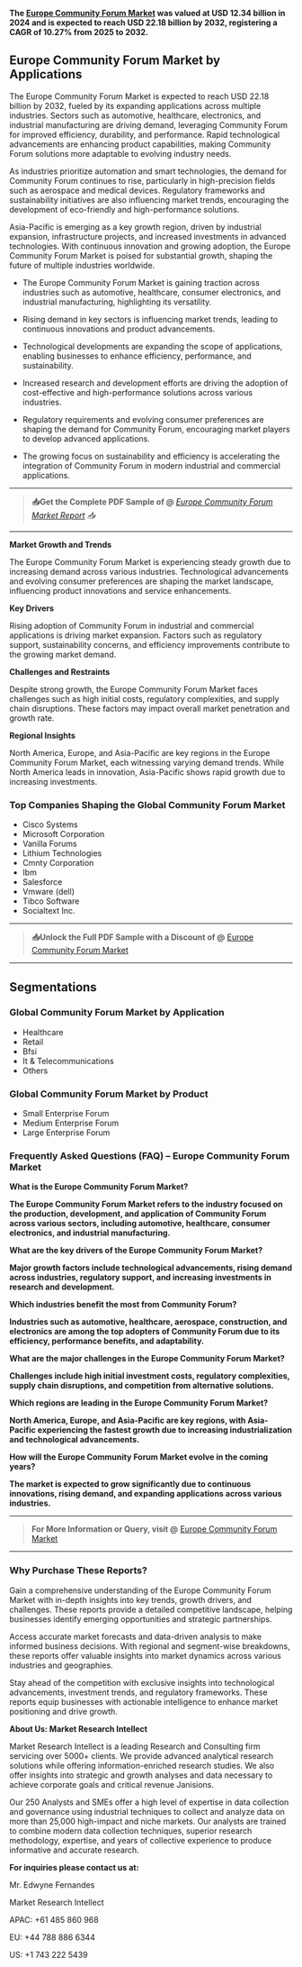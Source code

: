 <p><strong>The <a href="https://www.marketresearchintellect.com/download-sample/?rid=191977&amp;utm_source=Pulse-April-Europe&amp;utm_medium=852">Europe Community Forum Market</a> was valued at USD 12.34 billion in 2024 and is expected to reach USD 22.18 billion by 2032, registering a CAGR of 10.27% from 2025 to 2032.</strong></p><h2>Europe Community Forum Market by Applications&nbsp;</h2><p><p>The Europe Community Forum Market is expected to reach USD 22.18 billion by 2032, fueled by its expanding applications across multiple industries. Sectors such as automotive, healthcare, electronics, and industrial manufacturing are driving demand, leveraging Community Forum for improved efficiency, durability, and performance. Rapid technological advancements are enhancing product capabilities, making Community Forum solutions more adaptable to evolving industry needs.</p><p>As industries prioritize automation and smart technologies, the demand for Community Forum continues to rise, particularly in high-precision fields such as aerospace and medical devices. Regulatory frameworks and sustainability initiatives are also influencing market trends, encouraging the development of eco-friendly and high-performance solutions.</p><p>Asia-Pacific is emerging as a key growth region, driven by industrial expansion, infrastructure projects, and increased investments in advanced technologies. With continuous innovation and growing adoption, the Europe Community Forum Market is poised for substantial growth, shaping the future of multiple industries worldwide.</p></p><ul><li><p>The Europe Community Forum Market is gaining traction across industries such as automotive, healthcare, consumer electronics, and industrial manufacturing, highlighting its versatility.</p></li><li><p>Rising demand in key sectors is influencing market trends, leading to continuous innovations and product advancements.</p></li><li><p>Technological developments are expanding the scope of applications, enabling businesses to enhance efficiency, performance, and sustainability.</p></li><li><p>Increased research and development efforts are driving the adoption of cost-effective and high-performance solutions across various industries.</p></li><li><p>Regulatory requirements and evolving consumer preferences are shaping the demand for Community Forum, encouraging market players to develop advanced applications.</p></li><li><p>The growing focus on sustainability and efficiency is accelerating the integration of Community Forum in modern industrial and commercial applications.</p></li></ul><hr /><blockquote><p><strong><span class="font-[700]">📥Get the Complete PDF Sample of @ </span></strong><em><span class="font-[700]"><a href="https://www.marketresearchintellect.com/download-sample/?rid=191977&amp;utm_source=Pulse-April-Europe&amp;utm_medium=852" target="_blank" data-tracking-control-name="article-ssr-frontend-pulse_little-text-block" data-tracking-will-navigate="" data-test-link="">Europe Community Forum Market Report</a>&nbsp;📥</span></em></p></blockquote><hr /><p class="" data-start="77" data-end="360"><strong data-start="77" data-end="105">Market Growth and Trends</strong></p><p class="" data-start="77" data-end="360">The Europe Community Forum Market is experiencing steady growth due to increasing demand across various industries. Technological advancements and evolving consumer preferences are shaping the market landscape, influencing product innovations and service enhancements.</p><p class="" data-start="362" data-end="606"><strong data-start="362" data-end="377">Key Drivers</strong></p><p class="" data-start="362" data-end="606">Rising adoption of Community Forum in industrial and commercial applications is driving market expansion. Factors such as regulatory support, sustainability concerns, and efficiency improvements contribute to the growing market demand.</p><p class="" data-start="608" data-end="849"><strong data-start="608" data-end="637">Challenges and Restraints</strong></p><p class="" data-start="608" data-end="849">Despite strong growth, the Europe Community Forum Market faces challenges such as high initial costs, regulatory complexities, and supply chain disruptions. These factors may impact overall market penetration and growth rate.</p><p class="" data-start="851" data-end="1095"><strong data-start="851" data-end="872">Regional Insights</strong></p><p class="" data-start="851" data-end="1095">North America, Europe, and Asia-Pacific are key regions in the Europe Community Forum Market, each witnessing varying demand trends. While North America leads in innovation, Asia-Pacific shows rapid growth due to increasing investments.</p><p><h3>Top Companies Shaping the Global Community Forum Market </h3><ul><li>Cisco Systems</li><li>Microsoft Corporation</li><li>Vanilla Forums</li><li>Lithium Technologies</li><li>Cmnty Corporation</li><li>Ibm</li><li>Salesforce</li><li>Vmware (dell)</li><li>Tibco Software</li><li>Socialtext Inc.</li></ul></p><hr /><blockquote><p><strong>📥Unlock the Full PDF Sample with a Discount of @</strong> <a href="https://www.marketresearchintellect.com/ask-for-discount/?rid=191977&amp;utm_source=Pulse-April-Europe&amp;utm_medium=852">Europe Community Forum Market</a></p></blockquote><hr /><p><h2>Segmentations</h2><h3>Global Community Forum Market by Application</h3><ul><li>Healthcare</li><li>Retail</li><li>Bfsi</li><li>It & Telecommunications</li><li>Others</li></ul><h3>Global Community Forum Market by Product</h3><ul><li>Small Enterprise Forum</li><li>Medium Enterprise Forum</li><li>Large Enterprise Forum</li></ul></p><h3><strong>Frequently Asked Questions (FAQ) &ndash; Europe Community Forum Market</strong></h3><p><strong>What is the Europe Community Forum Market?</strong></p><p><strong>The Europe Community Forum Market refers to the industry focused on the production, development, and application of Community Forum across various sectors, including automotive, healthcare, consumer electronics, and industrial manufacturing.</strong></p><p><strong>What are the key drivers of the Europe Community Forum Market?</strong></p><p><strong>Major growth factors include technological advancements, rising demand across industries, regulatory support, and increasing investments in research and development.</strong></p><p><strong>Which industries benefit the most from Community Forum?</strong></p><p><strong>Industries such as automotive, healthcare, aerospace, construction, and electronics are among the top adopters of Community Forum due to its efficiency, performance benefits, and adaptability.</strong></p><p><strong>What are the major challenges in the Europe Community Forum Market?</strong></p><p><strong>Challenges include high initial investment costs, regulatory complexities, supply chain disruptions, and competition from alternative solutions.</strong></p><p><strong>Which regions are leading in the Europe Community Forum Market?</strong></p><p><strong>North America, Europe, and Asia-Pacific are key regions, with Asia-Pacific experiencing the fastest growth due to increasing industrialization and technological advancements.</strong></p><p><strong>How will the Europe Community Forum Market evolve in the coming years?</strong></p><p><strong>The market is expected to grow significantly due to continuous innovations, rising demand, and expanding applications across various industries.</strong></p><hr /><blockquote><p><span class="font-[700]"><strong>For More Information or Query, visit&nbsp;@</strong>&nbsp;</span><span class="font-[700]"><a href="https://www.marketresearchintellect.com/product/global-community-forum-market-size-and-forecast/?utm_source=Linkedin&utm_medium=852" target="_blank" data-tracking-control-name="article-ssr-frontend-pulse_little-text-block" data-tracking-will-navigate="" data-test-link="">Europe Community Forum Market</a></span></p></blockquote><hr /><h3><strong data-start="0" data-end="31">Why Purchase These Reports?</strong></h3><p class="" data-start="35" data-end="297">Gain a comprehensive understanding of the Europe Community Forum Market with in-depth insights into key trends, growth drivers, and challenges. These reports provide a detailed competitive landscape, helping businesses identify emerging opportunities and strategic partnerships.</p><p class="" data-start="299" data-end="540">Access accurate market forecasts and data-driven analysis to make informed business decisions. With regional and segment-wise breakdowns, these reports offer valuable insights into market dynamics across various industries and geographies.</p><p class="" data-start="542" data-end="784">Stay ahead of the competition with exclusive insights into technological advancements, investment trends, and regulatory frameworks. These reports equip businesses with actionable intelligence to enhance market positioning and drive growth.</p><p><strong><span class="font-[700]">About Us: Market Research Intellect</span></strong></p><p><span class="">Market Research Intellect is a leading Research and Consulting firm servicing over 5000+ clients. We provide advanced analytical research solutions while offering information-enriched research studies.&nbsp;</span>We also offer insights into strategic and growth analyses and data necessary to achieve corporate goals and critical revenue Janisions.</p><p><span class="">Our 250 Analysts and SMEs offer a high level of expertise in data collection and governance using industrial techniques to collect and analyze data on more than 25,000 high-impact and niche markets. Our analysts are trained to combine modern data collection techniques, superior research methodology, expertise, and years of collective experience to produce informative and accurate research.</span></p><p><strong>For inquiries please contact us at:</strong></p><p>Mr. Edwyne Fernandes</p><p>Market Research Intellect</p><p>APAC: +61 485 860 968</p><p>EU: +44 788 886 6344</p><p>US: +1 743 222 5439</p>